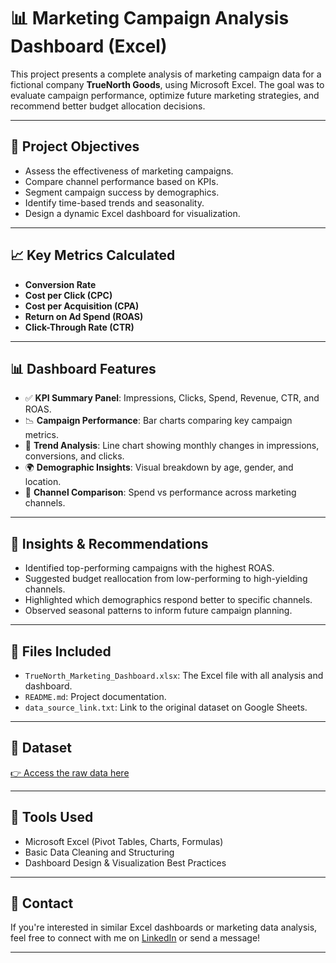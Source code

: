 # 📊 Marketing Campaign Analysis Dashboard (Excel)

This project presents a complete analysis of marketing campaign data for a fictional company **TrueNorth Goods**, using Microsoft Excel. The goal was to evaluate campaign performance, optimize future marketing strategies, and recommend better budget allocation decisions.

---

## 🚀 Project Objectives

- Assess the effectiveness of marketing campaigns.
- Compare channel performance based on KPIs.
- Segment campaign success by demographics.
- Identify time-based trends and seasonality.
- Design a dynamic Excel dashboard for visualization.

---

## 📈 Key Metrics Calculated

- **Conversion Rate**
- **Cost per Click (CPC)**
- **Cost per Acquisition (CPA)**
- **Return on Ad Spend (ROAS)**
- **Click-Through Rate (CTR)**

---

## 📊 Dashboard Features

- ✅ **KPI Summary Panel**: Impressions, Clicks, Spend, Revenue, CTR, and ROAS.
- 📉 **Campaign Performance**: Bar charts comparing key campaign metrics.
- 🧭 **Trend Analysis**: Line chart showing monthly changes in impressions, conversions, and clicks.
- 🌍 **Demographic Insights**: Visual breakdown by age, gender, and location.
- 🧪 **Channel Comparison**: Spend vs performance across marketing channels.

---

## 📌 Insights & Recommendations

- Identified top-performing campaigns with the highest ROAS.
- Suggested budget reallocation from low-performing to high-yielding channels.
- Highlighted which demographics respond better to specific channels.
- Observed seasonal patterns to inform future campaign planning.

---

## 📂 Files Included

- `TrueNorth_Marketing_Dashboard.xlsx`: The Excel file with all analysis and dashboard.
- `README.md`: Project documentation.
- `data_source_link.txt`: Link to the original dataset on Google Sheets.

---

## 🔗 Dataset

[👉 Access the raw data here](https://docs.google.com/spreadsheets/d/1djRGZepvAxCE2DzVS9PIp-u0EugQ7OvHYYPKXTnMCes/edit?usp=sharing)

---

## 🧠 Tools Used

- Microsoft Excel (Pivot Tables, Charts, Formulas)
- Basic Data Cleaning and Structuring
- Dashboard Design & Visualization Best Practices

---

## 🤝 Contact

If you're interested in similar Excel dashboards or marketing data analysis, feel free to connect with me on [LinkedIn](https://www.linkedin.com/in/amir-ahmed-shehata/) or send a message!

---

